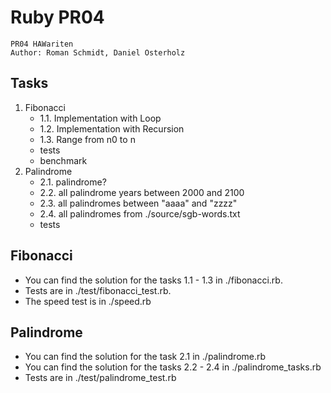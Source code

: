 # Ruby PR04

```
PR04 HAWariten
Author: Roman Schmidt, Daniel Osterholz
```

## Tasks

1. Fibonacci
    - 1.1. Implementation with Loop 
    - 1.2. Implementation with Recursion
    - 1.3. Range from n0 to n
    - tests
    - benchmark
2. Palindrome
    - 2.1. palindrome?
    - 2.2. all palindrome years between 2000 and 2100
    - 2.3. all palindromes between "aaaa" and "zzzz"
    - 2.4. all palindromes from ./source/sgb-words.txt
    - tests
    
## Fibonacci

- You can find the solution for the tasks 1.1 - 1.3 in ./fibonacci.rb.
- Tests are in ./test/fibonacci_test.rb.
- The speed test is in ./speed.rb

## Palindrome

- You can find the solution for the task 2.1 in ./palindrome.rb
- You can find the solution for the tasks 2.2 - 2.4 in ./palindrome_tasks.rb
- Tests are in ./test/palindrome_test.rb